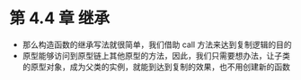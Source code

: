 # 第 4.4 章 继承

* 那么构造函数的继承写法就很简单，我们借助 call 方法来达到复制逻辑的目的
* 原型能够访问到原型链上其他原型的方法，因此，我们只需要想办法，让子类的原型对象，成为父类的实例，就能到达到复制的效果，也不用创建新的函数